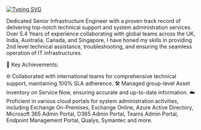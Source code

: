 [![Typing SVG](https://readme-typing-svg.demolab.com?font=Fira+Code&weight=450&size=25&pause=1000&center=true&random=false&width=470&height=70&lines=Cloud+and+Devops+Enthusiast;Senior+Infrastructure+Engineer)](https://git.io/typing-svg)

Dedicated Senior Infrastructure Engineer with a proven track record of delivering top-notch technical support and system administration services. Over 5.4 Years of experience collaborating with global teams across the UK, India, Australia, Canada, and Singapore, I have honed my skills in providing 2nd level technical assistance, troubleshooting, and ensuring the seamless operation of IT infrastructures.

🚀 Key Achievements:

🌐 Collaborated with international teams for comprehensive technical support, maintaining 100% SLA adherence.
🛠 Managed group-level Asset Inventory on Service Now, ensuring accurate and up-to-date information.
☁️ Proficient in various cloud portals for system administration activities, including Exchange On-Premises, Exchange Online, Azure Active Directory, Microsoft 365 Admin Portal, O365 Admin Portal, Teams Admin Portal, Endpoint Management Portal, Qualys, Symantec and more.
